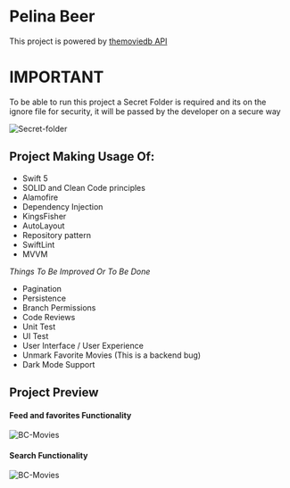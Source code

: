 # Pelina Beer
This project is powered by [themoviedb API](https://www.themoviedb.org/documentation/api)

# IMPORTANT
To be able to run this project a Secret Folder is required and its on the ignore file for security, it will be passed by the developer on a secure way



![Secret-folder](Resources/Secret-folder.gif)

## Project Making Usage Of:
- Swift 5
- SOLID and Clean Code principles
- Alamofire
- Dependency Injection
- KingsFisher
- AutoLayout
- Repository pattern
- SwiftLint
- MVVM

*Things To Be Improved Or To Be Done*
- Pagination
- Persistence
- Branch Permissions
- Code Reviews
- Unit Test
- UI Test
- User Interface / User Experience
- Unmark Favorite Movies (This is a backend bug)
- Dark Mode Support

## Project Preview
#### Feed and favorites Functionality
![BC-Movies](Resources/search-gif.gif)

#### Search Functionality
![BC-Movies](Resources/list-gif.gif)
